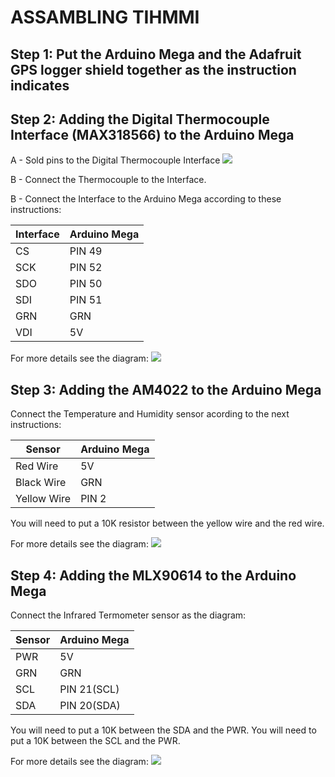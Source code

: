﻿# ASSAMBLING TIHMMI

## Step 1: Put the Arduino Mega and the Adafruit GPS logger shield together as the instruction indicates

## Step 2: Adding the Digital Thermocouple Interface (MAX318566) to the Arduino Mega
A - Sold pins to the Digital Thermocouple Interface
![](images/Img1.jpg)

B - Connect the Thermocouple to the Interface.

B - Connect the Interface to the Arduino Mega according to these instructions:
 
| Interface   | Arduino Mega |
|-------------|--------------|
| CS          | PIN 49       |
| SCK         | PIN 52       |
| SDO         | PIN 50       |
| SDI         | PIN 51       |
| GRN         | GRN          |
| VDI         | 5V           |

 
For more details see the diagram:
![](images/Step1.jpg)

## Step 3: Adding the AM4022 to the Arduino Mega
Connect the Temperature and Humidity sensor acording to the next instructions:

| Sensor      | Arduino Mega |
|-------------|--------------|
| Red Wire    | 5V           |
| Black Wire  | GRN          |
| Yellow Wire | PIN 2        |


You will need to put a 10K resistor between the yellow wire and the red wire.

For more details see the diagram:
![](images/Steps2.jpg)


## Step 4: Adding the MLX90614 to the Arduino Mega
Connect the Infrared Termometer sensor as the diagram:

| Sensor      | Arduino Mega |
|-------------|--------------|
| PWR         | 5V           |
| GRN         | GRN          |
| SCL         | PIN 21(SCL)  |
| SDA         | PIN 20(SDA)  |


You will need to put a 10K between the SDA and the PWR.
You will need to put a 10K between the SCL and the PWR.

For more details see the diagram:
![](images/Steps3.jpg)

 

